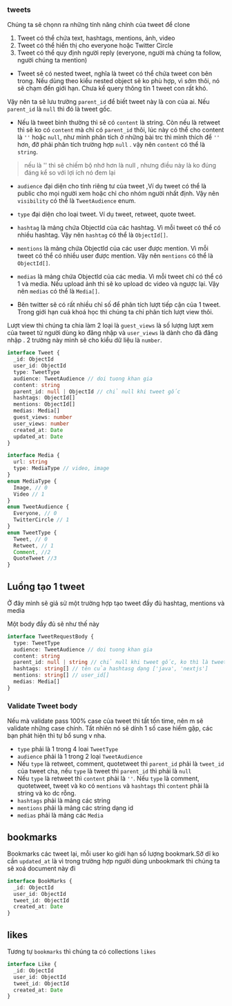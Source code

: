 ### tweets

Chúng ta sẽ chọnn ra những tính năng chính của tweet để clone

1. Tweet có thể chứa text, hashtags, mentions, ảnh, video
2. Tweet có thể hiển thị cho everyone hoặc Twitter Circle
3. Tweet có thể quy định người reply (everyone, người mà chúng ta follow, người chúng ta mention)

- Tweet sẽ có nested tweet, nghĩa là tweet có thể chứa tweet con bên trong. Nếu dùng theo kiểu nested object sẽ ko phù hợp, vì sớm thôi, nó sẽ chạm đến giới hạn. Chưa kể query thông tin 1 tweet con rất khó.

Vậy nên ta sẽ lưu trường `parent_id` để biết tweet này là con của ai. Nếu `parent_id` là `null` thì đó là tweet gốc.

- Nếu là tweet bình thường thì sẽ có `content` là string. Còn nếu là retweet thì sẽ ko có `content` mà chỉ có `parent_id` thôi, lúc này có thể cho content là `''` hoặc `null`, như mình phân tích ở những bài trc thì mình thích để `''` hơn, đỡ phải phân tích trường hợp `null` . vậy nên `content` có thể là `string`.

> nếu là '' thì sẽ chiếm bộ nhớ hơn là null , nhưng điều này là ko đúng đáng kể so với lợi ích nó đem lại

- `audience` đại diện cho tính riêng tư của tweet ,Ví dụ tweet có thể là public cho mọi người xem hoặc chỉ cho nhóm người nhất định. Vậy nên `visibility` có thể là `TweetAudience` enum.

- `type` đại diện cho loại tweet. Ví dụ tweet, retweet, quote tweet.

- `hashtag` là mảng chứa ObjectId của các hashtag. Vì mỗi tweet có thể có nhiều hashtag. Vậy
nên `hashtag` có thể là `ObjectId[]`.

- `mentions` là mảng chứa ObjectId của các user được mention. Vì mỗi tweet có thể có nhiều user được mention. Vậy nên `mentions` có thể là  `ObjectId[]`.

- `medias` là mảng chứa ObjectId của các media. Vì mỗi tweet chỉ có thể có 1 và media. Nếu upload ảnh thì sẽ ko upload dc video và ngược lại. Vậy nên `medias` có thể là `Media[]`.

- Bên twitter sẽ có rất nhiều chỉ số để phân tích lượt tiếp cận của 1 tweet. Trong giới hạn cuả khoá học thì chúng ta chỉ phân tích lượt view thôi.

Lượt view thì chúng ta chia làm 2 loại là `guest_views` là số lượng lượt xem của tweet từ người dùng ko đăng nhập và `user_views` là dành cho đã đăng nhập . 2 trường này mình sẽ cho kiểu dữ liệu là `number`.


```ts
interface Tweet {
  _id: ObjectId
  user_id: ObjectId
  type: TweetType
  audience: TweetAudience // doi tuong khan gia
  content: string
  parent_id: null | ObjectId // chỉ null khi tweet gốc
  hashtags: ObjectId[]
  mentions: ObjectId[]
  medias: Media[]
  guest_views: number
  user_views: number
  created_at: Date
  updated_at: Date
}
```

```ts
interface Media {
  url: string
  type: MediaType // video, image
}
enum MediaType {
  Image, // 0
  Video // 1
}
enum TweetAudience {
  Everyone, // 0
  TwitterCircle // 1
}
enum TweetType {
  Tweet, // 0
  Retweet, // 1
  Comment, //2
  QuoteTweet //3
}
```

## Luồng tạo 1 tweet
Ở đây mình sẽ giả sử một trường hợp tạo tweet đầy đủ hashtag, mentions và media

Một body đầy đủ sẽ như thế này

```ts
interface TweetRequestBody {
  type: TweetType
  audience: TweetAudience // doi tuong khan gia
  content: string
  parent_id: null | string // chỉ null khi tweet gốc, ko thì là tweet_id cha dạng string
  hashtags: string[] // tên của hashtasg dạng ['java', 'nextjs']
  mentions: string[] // user_id[]
  medias: Media[]
}
```

### Validate Tweet body

Nếu mà validate pass 100% case của tweet thì tất tốn time, nên m sẽ validate những case chính. Tất nhiên nó sẽ dính 1 số case hiếm gặp, các bạn phát hiện thì tự bổ sung v nha.

- `type` phải là 1 trong 4 loai `TweetType`
- `audience` phải là 1 trong 2 loại `TweetAudience`
- Nếu `type` là retweet, comment, quotetweet thì `parent_id` phải là `tweet_id` của  tweet cha, nếu `type` là tweet thì `parent_id` thì phải là `null`
- Nếu `type` là retweet thì `content` phải là `''`. Nếu `type` là comment, quotetweet, tweet và ko có `mentions` và `hashtags` thì `content` phải là string và ko dc rỗng.
- `hashtags` phải là mảng các string
- `mentions` phải là mảng các string dạng id
- `medias` phải là mảng các `Media`

## bookmarks

Bookmarks các tweet lại, mỗi user ko giới hạn số lượng bookmark.Sỡ dĩ ko cần `updated_at` là vì trong trường hợp người dùng unbookmark thì chúng ta sẽ xoá document này đi

```ts
interface BookMarks {
  _id: ObjectId
  user_id: ObjectId
  tweet_id: ObjectId
  created_at: Date
}
```

## likes

Tương tự `bookmarks` thì chúng ta có collections `likes`

```ts
interface Like {
  _id: ObjectId
  user_id: ObjectId
  tweet_id: ObjectId
  created_at: Date
}
```
